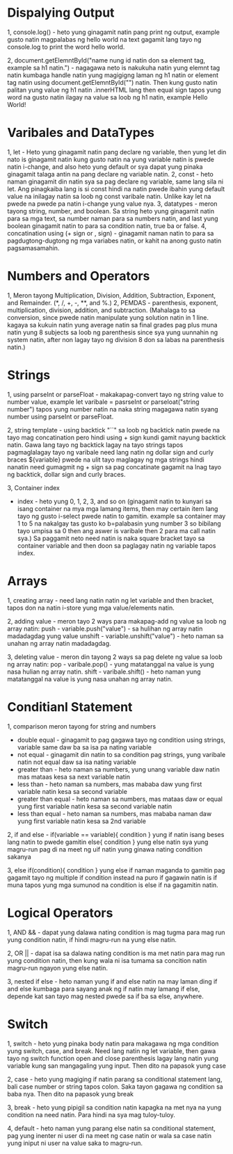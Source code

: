 # Dispalying Output
1, console.log() - heto yung ginagamit natin pang print ng output, example gusto natin magpalabas ng hello world na text gagamit lang tayo ng console.log to print the word hello world.

2, document.getElemntById("name nung id natin don sa element tag, example sa h1 natin.") - nagagawa neto is nakukuha natin yung elemnt tag natin kumbaga handle natin yung magigigng laman ng h1 natin or element tag natin using document.getElemntById("") natin. Then kung gusto natin palitan yung value ng h1 natin .innerHTML lang then equal sign tapos yung word na gusto natin ilagay na value sa loob ng h1 natin, example Hello World!


# Varibales and DataTypes
1, let - Heto yung ginagamit natin pang declare ng variable, then yung let din nato is ginagamit natin kung gusto natin na yung variable natin is pwede natin i-change, and also heto yung default or sya dapat yung pinaka ginagamit talaga antin na pang declare ng variable natin.
2, const - heto naman ginagamit din natin sya sa pag declare ng variable, same lang sila ni let. Ang pinagkaiba lang is si const hindi na natin pwede ibahin yung default value na inilagay natin sa loob ng const varibale natin. Unlike kay let na pwede na pwede pa natin i-change yung value nya.
3, datatypes - meron tayong string, number, and boolean. Sa string heto yung ginagamit natin para sa mga text, sa number naman para sa numbers natin, and last yung boolean ginagamit natin to para sa condition natin, true ba or false.
4, concatination using (+ sign or , sign) - ginagamit naman natin to para sa pagdugtong-dugtong ng mga variabes natin, or kahit na anong gusto natin pagsamasamahin.

# Numbers and Operators
1, Meron tayong Multiplication, Division, Addition, Subtraction, Exponent, and Remainder. (*, /, +, -, **, and %.)
2, PEMDAS - parenthesis, exponent, multiplication, division, addition, and subtraction. 
(Mahalaga to sa conversion, since pwede natin manipulate yung solution natin in 1 line. kagaya sa kukuin natin yung average natin sa final grades pag plus muna natin yung 8 subjects sa loob ng parenthesis since sya yung uunnahin ng system natin, after non lagay tayo ng division 8 don sa labas na parenthesis natin.)

# Strings
1, using parseInt or parseFloat - makakapag-convert tayo ng string value to number value, example let varibale = pasrseInt or parseloat("string number") tapos yung number natin na naka string magagawa natin syang number using parseInt or parseFloat.

2, string template - using backtick "``" sa loob ng backtick natin pwede na tayo mag concatination pero hindi using + sign kundi gamit nayung backtick natin. Gawa lang tayo ng backtick lagay na tayo strings tapos pagmaglalagay tayo ng varibale need lang natin ng dollar sign and curly braces ${variable} pwede na ulit tayo maglagay ng mga strings hindi nanatin need gumagmit ng + sign sa pag concatinate gagamit na lnag tayo ng backtick, dollar sign and curly braces.

3, Container index
- index - heto yung 0, 1, 2, 3, and so on (ginagamit natin to kunyari sa isang container na mya mga lamang items, then may certain item lang tayo ng gusto i-select pwede natin to gamitin. example sa container may 1 to 5 na nakalgay tas gusto ko b=palabasin yung number 3 so bibilang tayo umpisa sa 0 then ang aswer is varibale then 2 para ma call natin sya.) Sa paggamit neto need natin is naka square bracket tayo sa container variable and then doon sa paglagay natin ng variable tapos index.


# Arrays
1, creating array - need lang natin natin ng let variable and then bracket, tapos don na natin i-store yung mga value/elements natin.

2, adding value - meron tayo 2 ways para makapag-add ng value sa loob ng array natin:
push - variable.push("value") - sa hulihan ng array natin madadagdag yung value
unshift - variable.unshift("value") - heto naman sa unahan ng array natin madadagdag.

3, deleting value - meron din tayong 2 ways sa pag delete ng value sa loob ng array natin:
pop - varibale.pop() - yung matatanggal na value is yung nasa hulian ng array natin.
shift - varibale.shift() - heto naman yung matatanggal na value is yung nasa unahan ng array natin.

# Conditianl Statement
1, comparison meron tayong for string and numbers
-  double equal - ginagamit to pag gagawa tayo ng condition using strings, variable same daw ba sa isa pa nating variable
- not equal - ginagamit din natin to sa condition pag strings, yung varibale natin not equal daw sa isa nating variable
- greater than - heto naman sa numbers, yung unang variable daw natin mas mataas kesa sa next variable natin
- less than - heto naman sa numbers, mas mababa daw yung first variable natin kesa sa second variable
- greater than equal - heto naman sa numbers, mas mataas daw or equal yung first variable natin kesa sa second variable natin
- less than equal - heto naman sa numbers, mas mababa naman daw yung first variable natin kesa sa 2nd variable

2, if and else - 
if(variable  == variable){
    condition
} yung if natin isang beses lang natin to pwede gamitin 
else{
    condition
} yung else natin sya yung magru-run pag di na meet ng uif natin yung ginawa nating condition sakanya

3, else if(condition){
    condition
} yung else if naman maganda to gamitin pag gagamit tayo ng multiple if condition instead na puro if gagawin natin is if muna tapos yung mga sumunod na condition is else if na gagamitin natin.

# Logical Operators
1, AND && - dapat yung dalawa nating condition is mag tugma para mag run yung condition natin, if hindi magru-run na yung else natin.

2, OR || - dapat isa sa dalawa nating condition is ma met natin para mag run yung condition natin, then kung wala ni isa tumama sa concition natin magru-run ngayon yung else natin.

3, nested if else - heto naman yung if and else natin na may laman ding if and else kumbaga para sayang anak ng if natin may lamang if else, depende kat san tayo mag nested pwede sa if ba sa else, anywhere.

# Switch
1, switch - heto yung pinaka body natin para makagawa ng mga condition yung switch, case, and break.
Need lang natin ng let variable, then gawa tayo ng switch function open and close parenthesis lagay lang natin yung variable kung san mangagaling yung input. Then dito na papasok yung case 

2, case - heto yung magiging if natin parang sa conditional statement lang, bali case number or string tapos colon. Saka tayon gagawa ng condition sa baba nya. Then dito na papasok yung break

3, break - heto yung pipigil sa condition natin kapagka na met nya na yung condition na need natin. Para hindi na sya mag tuloy-tuloy.

4, default - heto naman yung parang else natin sa conditional statement, pag yung inenter ni user di na meet ng case natin or wala sa case natin yung iniput ni user na value saka to magru-run.